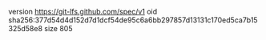 version https://git-lfs.github.com/spec/v1
oid sha256:377d54d4d152d7d1dcf54de95c6a6bb297857d13131c170ed5ca7b15325d58e8
size 805
